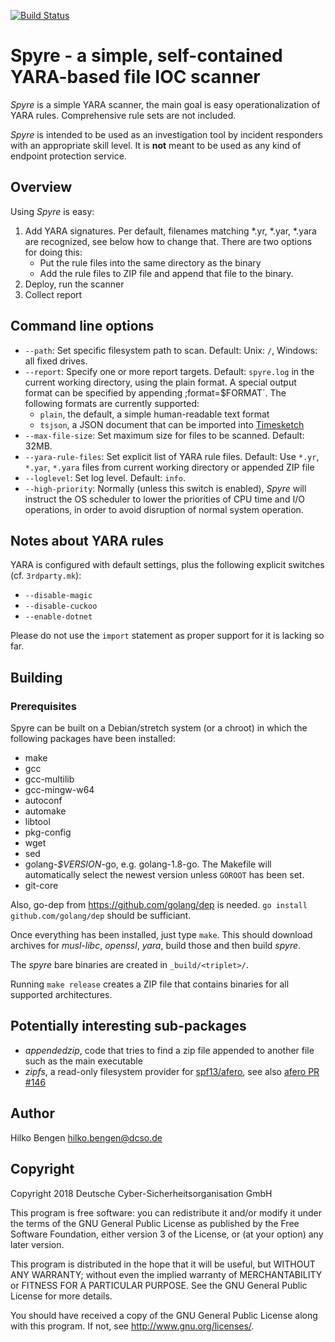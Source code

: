 [![Build Status](https://travis-ci.org/DCSO/spyre.svg?branch=master)](https://travis-ci.org/DCSO/spyre)

# Spyre - a simple, self-contained YARA-based file IOC scanner

_Spyre_ is a simple YARA scanner, the main goal is easy
operationalization of YARA rules. Comprehensive rule sets are not
included.

_Spyre_ is intended to be used as an investigation tool by incident
responders with an appropriate skill level. It is **not** meant to be
used as any kind of endpoint protection service.

## Overview

Using _Spyre_ is easy:

1. Add YARA signatures. Per default, filenames matching *.yr, *.yar,
   *.yara are recognized, see below how to change that. There are two
   options for doing this:
    - Put the rule files into the same directory as the binary
    - Add the rule files to ZIP file and append that file to the
      binary.
2. Deploy, run the scanner
3. Collect report

## Command line options

- `--path`: Set specific filesystem path to scan. Default: Unix: `/`,
  Windows: all fixed drives.
- `--report`: Specify one or more report targets. Default:
  `spyre.log` in the current working directory, using the plain format.
  A special output format can be specified by appending
  ;format=$FORMAT`. The following formats are currently supported:
    - `plain`, the default, a simple human-readable text format
    - `tsjson`, a JSON document that can be imported into
      [Timesketch](https://github.com/google/timesketch)
- `--max-file-size`: Set maximum size for files to be scanned.
  Default: 32MB.
- `--yara-rule-files`: Set explicit list of YARA rule files. Default:
  Use `*.yr`, `*.yar`, `*.yara` files from current working directory
  or appended ZIP file
- `--loglevel`: Set log level. Default: `info`.
- `--high-priority`: Normally (unless this switch is enabled), _Spyre_
  will instruct the OS scheduler to lower the priorities of CPU time
  and I/O operations, in order to avoid disruption of normal system
  operation.

## Notes about YARA rules

YARA is configured with default settings, plus the following explicit
switches (cf. `3rdparty.mk`):

- `--disable-magic`
- `--disable-cuckoo`
- `--enable-dotnet`

Please do not use the `import` statement as proper support for it is
lacking so far.

## Building

### Prerequisites

Spyre can be built on a Debian/stretch system (or a chroot) in
which the following packages have been installed:

- make
- gcc
- gcc-multilib
- gcc-mingw-w64
- autoconf
- automake
- libtool
- pkg-config
- wget
- sed
- golang-_$VERSION_-go, e.g. golang-1.8-go. The Makefile will
  automatically select the newest version unless `GOROOT` has been
  set.
- git-core

Also, go-dep from https://github.com/golang/dep is needed. `go install
github.com/golang/dep` should be sufficiant.

Once everything has been installed, just type `make`. This should
download archives for _musl-libc_, _openssl_, _yara_, build those and
then build _spyre_.

The _spyre_ bare binaries are created in `_build/<triplet>/`.

Running `make release` creates a ZIP file that contains binaries for
all supported architectures.

## Potentially interesting sub-packages

- _appendedzip_, code that tries to find a zip file appended to
  another file such as the main executable
- _zipfs_, a read-only filesystem provider for
  [spf13/afero](https://github.com/spf13/afero), see also
  [afero PR #146](https://github.com/spf13/afero/pull/146)

## Author

Hilko Bengen <hilko.bengen@dcso.de>

## Copyright

Copyright 2018 Deutsche Cyber-Sicherheitsorganisation GmbH

This program is free software: you can redistribute it and/or modify
it under the terms of the GNU General Public License as published by
the Free Software Foundation, either version 3 of the License, or
(at your option) any later version.

This program is distributed in the hope that it will be useful,
but WITHOUT ANY WARRANTY; without even the implied warranty of
MERCHANTABILITY or FITNESS FOR A PARTICULAR PURPOSE.  See the
GNU General Public License for more details.

You should have received a copy of the GNU General Public License
along with this program.  If not, see <http://www.gnu.org/licenses/>.

